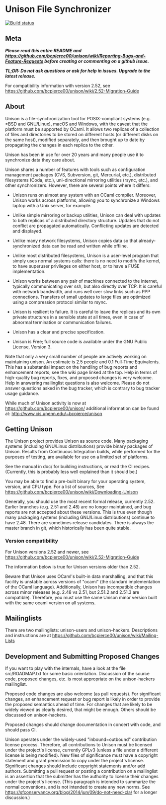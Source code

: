 # Unison File Synchronizer

[![Build status](https://github.com/bcpierce00/unison/workflows/CICD/badge.svg)](https://github.com/bcpierce00/unison/actions?query=workflow%3ACICD)

## Meta

***Please read this entire README and
https://github.com/bcpierce00/unison/wiki/Reporting-Bugs-and-Feature-Requests
before creating or commenting on a github issue.***

***TL;DR: Do not ask questions or ask for help in issues.  Upgrade to the latest release.***

For compatibility information with version 2.52, see
https://github.com/bcpierce00/unison/wiki/2.52-Migration-Guide

## About

Unison is a file-synchronization tool for POSIX-compliant systems
(e.g. *BSD and GNU/Linux), macOS and Windows, with the caveat that the
platform must be supported by OCaml.  It allows two replicas of a
collection of files and directories to be stored on different hosts
(or different disks on the same host), modified separately, and then
brought up to date by propagating the changes in each replica to the
other.

Unison has been in use for over 20 years and many people use it to
synchronize data they care about.

Unison shares a number of features with tools such as configuration
management packages (CVS, Subversion, git, Mercurial, etc.),
distributed filesystems (Coda, etc.), uni-directional mirroring
utilities (rsync, etc.), and other synchronizers.  However, there are
several points where it differs:

 * Unison runs on almost any system with an OCaml compiler. Moreover,
   Unison works across platforms, allowing you to synchronize a
   Windows laptop with a Unix server, for example.

 * Unlike simple mirroring or backup utilities, Unison can deal with
   updates to both replicas of a distributed directory
   structure. Updates that do not conflict are propagated
   automatically. Conflicting updates are detected and displayed.

 * Unlike many network filesystems, Unison copies data so that
   already-synchronized data can be read and written while offline.

 * Unlike most distributed filesystems, Unison is a user-level program
   that simply uses normal systems calls: there is no need to modify
   the kernel, to have superuser privileges on either host, or to have
   a FUSE implementation.

 * Unison works between any pair of machines connected to the
   internet, typically communicating over ssh, but also directly over
   TCP.  It is careful with network bandwidth, and runs well over slow
   links such as PPP connections. Transfers of small updates to large
   files are optimized using a compression protocol similar to rsync.

 * Unison is resilient to failure. It is careful to leave the replicas
   and its own private structures in a sensible state at all times,
   even in case of abnormal termination or communication failures.

 * Unison has a clear and precise specification.

 * Unison is Free; full source code is available under the GNU Public
   License, Version 3.

Note that only a very small number of people are actively working on
maintaining unison.  An estimate is 2.5 people and 0.1 Full-Time
Equivalents.  This has a substantial impact on the handling of bug
reports and enhancement reports; see the wiki page linked at the top.
Help in terms of high-quality bug reports, fixes, and proposed changes
is very welcome.  Help in answering mailinglist questions is also
welcome.  Please do not answer questions asked in the bug tracker,
which is contrary to bug tracker usage guidance.

While much of Unison activity is now at
https://github.com/bcpierce00/unison/ additional information can be
found at: http://www.cis.upenn.edu/~bcpierce/unison

## Getting Unison

The Unison project provides Unison as source code.  Many packaging
systems (including GNU/Linux distributions) provide binary packages of
Unison.  Results from Continuous Integration builds, while performed
for the purposes of testing, are available for use on a limited set of
platforms.

See the manual in doc/ for building instructions, or read the CI
recipes.  (Currently, this is probably less well explained than it
should be.)

You may be able to find a pre-built binary for your operating system,
version, and CPU type.  For a list of sources, See
https://github.com/bcpierce00/unison/wiki/Downloading-Unison

Generally, you should use the most recent formal release, currently
2.52.  Earlier branches (e.g. 2.51 and 2.48) are no
longer maintained, and bug reports are not accepted about these
versions.  This is true even though many packaging systems (including
GNU/Linux distributions) continue to have 2.48.  There are sometimes
release candidates.  There is always the master branch in git, which
historically has been quite stable.

### Version compatibility

For Unison versions 2.52 and newer, see
https://github.com/bcpierce00/unison/wiki/2.52-Migration-Guide

The information below is true for Unison versions older than 2.52.

Beware that Unison uses OCaml's built-in data marshalling, and that
this facility is unstable across versions of "ocaml" (the standard
implementation of the OCaml language).  Additionally, Unison has
incompatible changes across minor releases (e.g. 2.48 vs 2.51, but
2.51.2 and 2.51.3 are compatible).  Therefore, you must use the same
Unison minor version built with the same ocaml version on all systems.

## Mailinglists

There are two mailinglists: unison-users and unison-hackers.
Descriptions and instructions are at
https://github.com/bcpierce00/unison/wiki/Mailing-Lists

## Development and Submitting Proposed Changes

If you want to play with the internals, have a look at the file
src/ROADMAP.txt for some basic orientation.  Discussion of the source
code, proposed changes, etc. is most appropriate on the unison-hackers
mailinglist.

Proposed code changes are also welcome (as pull requests).  For
significant changes, an enhancement request or bug report is likely in
order to provide the proposed semantics ahead of time.  For changes
that are likely to be widely viewed as clearly desired, that might be
enough.  Others should be discussed on unison-hackers.

Proposed changes should change documentation in concert with code, and
should pass CI.

Unison operates under the widely-used "inbound=outbound" contribution
license process.  Therefore, all contributions to Unison must be
licensed under the project's license, currently GPLv3 (unless a file
under a different license is being modified).  New files of
significance must have a copyright statement and grant permission to
copy under the project's license.  Significant changes should include
copyright statements and/or add authors.  Submitting a pull request or
posting a contribution on a mailinglist is an assertion that the
submitter has the authority to license their changes under the
project's license.  (This paragraph is intended to summarize the
normal conventions, and is not intended to create any new norms.  See
https://sfconservancy.org/blog/2014/jun/09/do-not-need-cla/ for a
longer discussion.)
